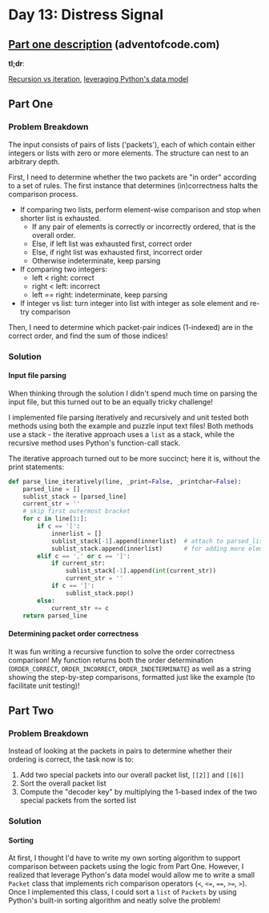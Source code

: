 # Day 13: Distress Signal

## [Part one description](https://adventofcode.com/2022/day/13) (adventofcode.com)

**tl;dr**:

[Recursion vs iteration](#input-file-parsing), [leveraging Python's data model](#sorting)


## Part One

### Problem Breakdown

The input consists of pairs of lists ('packets'), each of which contain either integers or lists with zero or more elements.  The structure can nest to an arbitrary depth.

First, I need to determine whether the two packets are "in order" according to a set of rules.  The first instance that determines (in)correctness halts the comparison process.
- If comparing two lists, perform element-wise comparison and stop when shorter list is exhausted.
    - If any pair of elements is correctly or incorrectly ordered, that is the overall order.
    - Else, if left list was exhausted first, correct order
    - Else, if right list was exhausted first, incorrect order
    - Otherwise indeterminate, keep parsing
- If comparing two integers:
    - left < right: correct
    - right < left: incorrect
    - left == right: indeterminate, keep parsing
- If integer vs list: turn integer into list with integer as sole element and re-try comparison

Then, I need to determine which packet-pair indices (1-indexed) are in the correct order, and find the sum of those indices!

### Solution

#### Input file parsing

When thinking through the solution I didn't spend much time on parsing the input file, but this turned out to be an equally tricky challenge!

I implemented file parsing iteratively and recursively and unit tested both methods using both the example and puzzle input text files!  Both methods use a stack - the iterative approach uses a `list` as a stack, while the recursive method uses Python's function-call stack.

The iterative approach turned out to be more succinct;  here it is, without the print statements:

```python
def parse_line_iteratively(line, _print=False, _printchar=False):
    parsed_line = []
    sublist_stack = [parsed_line]
    current_str = ''
    # skip first outermost bracket
    for c in line[1:]:
        if c == '[':
            innerlist = []
            sublist_stack[-1].append(innerlist)  # attach to parsed_list
            sublist_stack.append(innerlist)      # for adding more elements
        elif c == ',' or c == ']':
            if current_str:
                sublist_stack[-1].append(int(current_str))
                current_str = ''
            if c == ']':
                sublist_stack.pop()
        else:
            current_str += c
    return parsed_line
```

#### Determining packet order correctness

It was fun writing a recursive function to solve the order correctness comparison!  My function returns both the order determination (`ORDER_CORRECT`, `ORDER_INCORRECT`, `ORDER_INDETERMINATE`) as well as a string showing the step-by-step comparisons, formatted just like the example (to facilitate unit testing)!


## Part Two

### Problem Breakdown

Instead of looking at the packets in pairs to determine whether their ordering is correct, the task now is to:
1. Add two special packets into our overall packet list, `[[2]]` and `[[6]]`
2. Sort the overall packet list
3. Compute the "decoder key" by multiplying the 1-based index of the two special packets from the sorted list

### Solution

#### Sorting

At first, I thought I'd have to write my own sorting algorithm to support comparison between packets using the logic from Part One.  However, I realized that leverage Python's data model would allow me to write a small `Packet` class that implements rich comparison operators (`<`, `<=`, `==`, `>=`, `>`).  Once I implemented this class, I could sort a `list` of `Packets` by using Python's built-in sorting algorithm and neatly solve the problem!